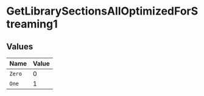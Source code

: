 # GetLibrarySectionsAllOptimizedForStreaming1


## Values

| Name   | Value  |
| ------ | ------ |
| `Zero` | 0      |
| `One`  | 1      |